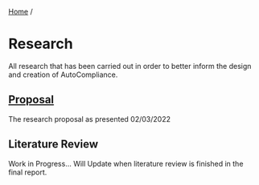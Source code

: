 [Home](../index.md) /
# Research
All research that has been carried out in order to better inform the design and
creation of AutoCompliance.
## [Proposal](proposal/index.md)
The research proposal as presented 02/03/2022

## Literature Review
Work in Progress... Will Update when literature review is finished in the  
final report.